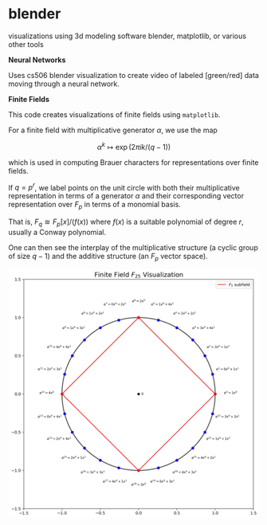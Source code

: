 # blender

visualizations using 3d modeling software blender, matplotlib, or various other tools

**Neural Networks**

Uses cs506 blender visualization to create video of labeled [green/red] data moving through a neural network.

**Finite Fields**

This code creates visualizations of finite fields using `matplotlib`.

For a finite field with multiplicative generator $\alpha$, we use the map

$$\alpha^k \mapsto \exp(2 \pi i k / (q-1))$$

which is used in computing Brauer characters for representations over finite fields.

If $q = p^r$, we label points on the unit circle with both their multiplicative representation in terms of a generator $\alpha$ and their corresponding vector representation over $F_p$ in terms of a monomial basis.

That is, $F_q \cong F_p[x]/(f(x))$ where $f(x)$ is a suitable polynomial of degree $r$, usually a Conway polynomial.

One can then see the interplay of the multiplicative structure (a cyclic group of size $q-1$) and the additive structure (an $F_p$ vector space).

![F_25](finite_field/images/finite_field_25.jpeg)
